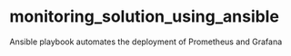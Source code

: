 # monitoring_solution_using_ansible
Ansible playbook automates the deployment of Prometheus and Grafana
